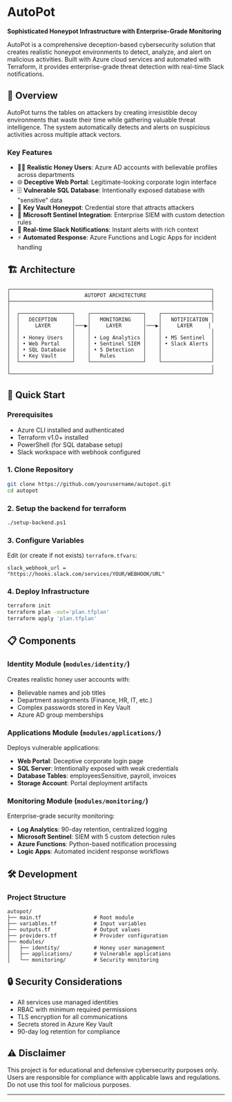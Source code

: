 # AutoPot

**Sophisticated Honeypot Infrastructure with Enterprise-Grade Monitoring**

AutoPot is a comprehensive deception-based cybersecurity solution that creates realistic honeypot environments to detect, analyze, and alert on malicious activities. Built with Azure cloud services and automated with Terraform, it provides enterprise-grade threat detection with real-time Slack notifications.

## 🎯 Overview

AutoPot turns the tables on attackers by creating irresistible decoy environments that waste their time while gathering valuable threat intelligence. The system automatically detects and alerts on suspicious activities across multiple attack vectors.

### Key Features

- 🧑‍💼 **Realistic Honey Users**: Azure AD accounts with believable profiles across departments
- 🌐 **Deceptive Web Portal**: Legitimate-looking corporate login interface
- 🗄️ **Vulnerable SQL Database**: Intentionally exposed database with "sensitive" data
- 🔐 **Key Vault Honeypot**: Credential store that attracts attackers
- 🚨 **Microsoft Sentinel Integration**: Enterprise SIEM with custom detection rules
- 📱 **Real-time Slack Notifications**: Instant alerts with rich context
- ⚡ **Automated Response**: Azure Functions and Logic Apps for incident handling

## 🏗️ Architecture

```
┌─────────────────────────────────────────────────────────────────┐
│                        AUTOPOT ARCHITECTURE                     │
├─────────────────────────────────────────────────────────────────┤
│                                                                 │
│  ┌─────────────────┐    ┌─────────────────┐    ┌────────────────┐
│  │   DECEPTION     │    │   MONITORING    │    │   NOTIFICATION │
│  │     LAYER       │───▶│     LAYER       │───▶│     LAYER     │
│  │                 │    │                 │    │                │
│  │ • Honey Users   │    │ • Log Analytics │    │ • MS Sentinel  │
│  │ • Web Portal    │    │ • Sentinel SIEM │    │ • Slack Alerts │
│  │ • SQL Database  │    │ • 5 Detection   │    │                │
│  │ • Key Vault     │    │   Rules         │    │                │
│  └─────────────────┘    └─────────────────┘    └────────────────┘
│                                                                 │
└─────────────────────────────────────────────────────────────────┘
```

## 🚀 Quick Start

### Prerequisites

- Azure CLI installed and authenticated
- Terraform v1.0+ installed
- PowerShell (for SQL database setup)
- Slack workspace with webhook configured


### 1. Clone Repository

```bash
git clone https://github.com/yourusername/autopot.git
cd autopot
```

### 2. Setup the backend for terraform

```bash
./setup-backend.ps1
```

### 3. Configure Variables

Edit (or create if not exists) `terraform.tfvars`:
```hcl
slack_webhook_url = "https://hooks.slack.com/services/YOUR/WEBHOOK/URL"
```

### 4. Deploy Infrastructure

```bash
terraform init
terraform plan -out='plan.tfplan'
terraform apply 'plan.tfplan'
```

## 📋 Components

### Identity Module (`modules/identity/`)
Creates realistic honey user accounts with:
- Believable names and job titles
- Department assignments (Finance, HR, IT, etc.)
- Complex passwords stored in Key Vault
- Azure AD group memberships

### Applications Module (`modules/applications/`)
Deploys vulnerable applications:
- **Web Portal**: Deceptive corporate login page
- **SQL Server**: Intentionally exposed with weak credentials
- **Database Tables**: employeesSensitive, payroll, invoices
- **Storage Account**: Portal deployment artifacts

### Monitoring Module (`modules/monitoring/`)
Enterprise-grade security monitoring:
- **Log Analytics**: 90-day retention, centralized logging
- **Microsoft Sentinel**: SIEM with 5 custom detection rules
- **Azure Functions**: Python-based notification processing
- **Logic Apps**: Automated incident response workflows



## 🛠️ Development

### Project Structure
```
autopot/
├── main.tf                 # Root module
├── variables.tf            # Input variables
├── outputs.tf              # Output values
├── providers.tf            # Provider configuration
├── modules/
│   ├── identity/           # Honey user management
│   ├── applications/       # Vulnerable applications
│   └── monitoring/         # Security monitoring

```


## 🔒 Security Considerations

- All services use managed identities
- RBAC with minimum required permissions
- TLS encryption for all communications
- Secrets stored in Azure Key Vault
- 90-day log retention for compliance


## ⚠️ Disclaimer

This project is for educational and defensive cybersecurity purposes only. Users are responsible for compliance with applicable laws and regulations. Do not use this tool for malicious purposes.

---

